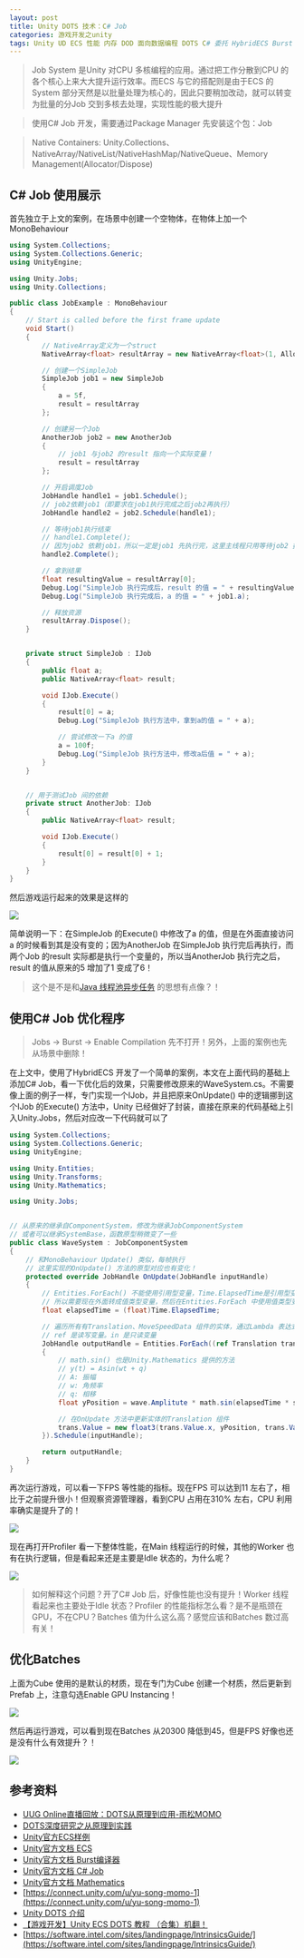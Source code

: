 ```yaml
---
layout: post
title: Unity DOTS 技术：C# Job
categories: 游戏开发之unity
tags: Unity UD ECS 性能 内存 DOD 面向数据编程 DOTS C# 委托 HybridECS Burst Batches GPU 材质 
---
```


>Job System 是Unity 对CPU 多核编程的应用。通过把工作分散到CPU 的各个核心上来大大提升运行效率。而ECS 与它的搭配则是由于ECS 的System 部分天然是以批量处理为核心的，因此只要稍加改动，就可以转变为批量的分Job 交到多核去处理，实现性能的极大提升

>使用C# Job 开发，需要通过Package Manager 先安装这个包：Job

>Native Containers: Unity.Collections、NativeArray/NativeList/NativeHashMap/NativeQueue、Memory Management(Allocator/Dispose)

## C# Job 使用展示

首先独立于上文的案例，在场景中创建一个空物体，在物体上加一个MonoBehaviour

```c#
using System.Collections;
using System.Collections.Generic;
using UnityEngine;

using Unity.Jobs;
using Unity.Collections;

public class JobExample : MonoBehaviour
{
    // Start is called before the first frame update
    void Start()
    {
        // NativeArray定义为一个struct
        NativeArray<float> resultArray = new NativeArray<float>(1, Allocator.TempJob);

        // 创建一个SimpleJob
        SimpleJob job1 = new SimpleJob
        {
            a = 5f,
            result = resultArray
        };

        // 创建另一个Job
        AnotherJob job2 = new AnotherJob
        {
            // job1 与job2 的result 指向一个实际变量！
            result = resultArray
        };

        // 开启调度Job
        JobHandle handle1 = job1.Schedule();
        // job2依赖job1（即要求在job1执行完成之后job2再执行）
        JobHandle handle2 = job2.Schedule(handle1);

        // 等待job1执行结束
        // handle1.Complete();
        // 因为job2 依赖job1，所以一定是job1 先执行完，这里主线程只用等待job2 执行结束就好了！
        handle2.Complete();

        // 拿到结果
        float resultingValue = resultArray[0];
        Debug.Log("SimpleJob 执行完成后，result 的值 = " + resultingValue);
        Debug.Log("SimpleJob 执行完成后，a 的值 = " + job1.a);

        // 释放资源
        resultArray.Dispose();
    }


    private struct SimpleJob : IJob
    {
        public float a;
        public NativeArray<float> result;

        void IJob.Execute()
        {
            result[0] = a;
            Debug.Log("SimpleJob 执行方法中，拿到a的值 = " + a);

            // 尝试修改一下a 的值
            a = 100f;
            Debug.Log("SimpleJob 执行方法中，修改a后值 = " + a);
        }
    }


    // 用于测试Job 间的依赖
    private struct AnotherJob: IJob
    {
        public NativeArray<float> result;

        void IJob.Execute()
        {
            result[0] = result[0] + 1;
        }
    }
}
```

然后游戏运行起来的效果是这样的

![](../media/image/2020-11-29/01.png)

简单说明一下：在SimpleJob 的Execute() 中修改了a 的值，但是在外面直接访问a 的时候看到其是没有变的；因为AnotherJob 在SimpleJob 执行完后再执行，而两个Job 的result 实际都是执行一个变量的，所以当AnotherJob 执行完之后，result 的值从原来的5 增加了1 变成了6！

>这个是不是和[Java 线程池异步任务](http://www.xumenger.com/callable-future-20201105/) 的思想有点像？！

## 使用C# Job 优化程序

>Jobs -> Burst -> Enable Compilation 先不打开！另外，上面的案例也先从场景中删除！

在上文中，使用了HybridECS 开发了一个简单的案例，本文在上面代码的基础上添加C# Job，看一下优化后的效果，只需要修改原来的WaveSystem.cs。不需要像上面的例子一样，专门实现一个IJob，并且把原来OnUpdate() 中的逻辑挪到这个IJob 的Execute() 方法中，Unity 已经做好了封装，直接在原来的代码基础上引入Unity.Jobs，然后对应改一下代码就可以了

```c#
using System.Collections;
using System.Collections.Generic;
using UnityEngine;

using Unity.Entities;
using Unity.Transforms;
using Unity.Mathematics;

using Unity.Jobs;


// 从原来的继承自ComponentSystem，修改为继承JobComponentSystem
// 或者可以继承SystemBase，函数原型稍微变了一些
public class WaveSystem : JobComponentSystem
{
    // 和MonoBehaviour Update() 类似，每帧执行
    // 这里实现的OnUpdate() 方法的原型对应也有变化！
    protected override JobHandle OnUpdate(JobHandle inputHandle)
    {
        // Entities.ForEach() 不能使用引用型变量，Time.ElapsedTime是引用型变量
        // 所以需要现在外面转成值类型变量，然后在Entities.ForEach 中使用值类型变量
        float elapsedTime = (float)Time.ElapsedTime;

        // 遍历所有有Translation、MoveSpeedData 组件的实体，通过Lambda 表达式编写逻辑
        // ref 是读写变量。in 是只读变量
        JobHandle outputHandle = Entities.ForEach((ref Translation trans, in MoveSpeedData speed, in WaveData wave) =>
        {
            // math.sin() 也是Unity.Mathematics 提供的方法
            // y(t) = Asin(wt + q)
            // A: 振幅
            // w: 角频率
            // q: 相移
            float yPosition = wave.Amplitute * math.sin(elapsedTime * speed.Value + trans.Value.x * wave.XOffset + trans.Value.z * wave.ZOffset);

            // 在OnUpdate 方法中更新实体的Translation 组件
            trans.Value = new float3(trans.Value.x, yPosition, trans.Value.z);
        }).Schedule(inputHandle);

        return outputHandle;
    }
}
```

再次运行游戏，可以看一下FPS 等性能的指标。现在FPS 可以达到11 左右了，相比于之前提升很小！但观察资源管理器，看到CPU 占用在310% 左右，CPU 利用率确实是提升了的！

![](../media/2020-11-29/02.gif)

现在再打开Profiler 看一下整体性能，在Main 线程运行的时候，其他的Worker 也有在执行逻辑，但是看起来还是主要是Idle 状态的，为什么呢？

![](../media/2020-11-29/03.gif)

>如何解释这个问题？开了C# Job 后，好像性能也没有提升！Worker 线程看起来也主要处于Idle 状态？Profiler 的性能指标怎么看？是不是瓶颈在GPU，不在CPU？Batches 值为什么这么高？感觉应该和Batches 数过高有关！

## 优化Batches

上面为Cube 使用的是默认的材质，现在专门为Cube 创建一个材质，然后更新到Prefab 上，注意勾选Enable GPU Instancing！

![](../media/2020-11-29/04.png)

然后再运行游戏，可以看到现在Batches 从20300 降低到45，但是FPS 好像也还是没有什么有效提升？！

![](../media/2020-11-29/05.png)

## 参考资料

* [UUG Online直播回放：DOTS从原理到应用-雨松MOMO](https://www.bilibili.com/video/BV1sD4y1Q7an)
* [DOTS深度研究之从原理到实践](https://www.xuanyusong.com/archives/4708)
* [Unity官方ECS样例](https://github.com/Unity-Technologies/EntityComponentSystemSamples.git)
* [Unity官方文档 ECS](https://docs.unity3d.com/Packages/com.unity.entities@0.16/manual/index.html)
* [Unity官方文档 Burst编译器](https://docs.unity3d.com/Packages/com.unity.burst@1.4/manual/index.html)
* [Unity官方文档 C# Job](https://docs.unity3d.com/Manual/JobSystem.html)
* [Unity官方文档 Mathematics](https://docs.unity3d.com/Packages/com.unity.mathematics@1.2/manual/index.html)
* [https://connect.unity.com/u/yu-song-momo-1](https://connect.unity.com/u/yu-song-momo-1)
* [Unity DOTS 介绍](https://www.bilibili.com/video/BV1tp4y1S7sc)
* [【游戏开发】Unity ECS DOTS 教程 （合集）机翻！](https://www.bilibili.com/video/BV1qE411x7Wg)
* [https://software.intel.com/sites/landingpage/IntrinsicsGuide/](https://software.intel.com/sites/landingpage/IntrinsicsGuide/)
